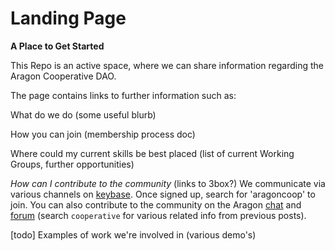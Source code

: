 # Landing Page
**A Place to Get Started**

This Repo is an active space, where we can share information regarding the Aragon Cooperative DAO.

The page contains links to further information such as:

What do we do (some useful blurb)

How you can join (membership process doc)

Where could my current skills be best placed (list of current Working Groups, further opportunities)

*How can I contribute to the community* (links to 3box?)
We communicate via various channels on [keybase](https://keybase.io/). Once signed up, search for 'aragoncoop' to join.
You can also contribute to the community on the Aragon [chat](https://aragon.chat/) and [forum](https://forum.aragon.org) (search `cooperative` for various related info from previous posts).

[todo]
Examples of work we're involved in (various demo's)
